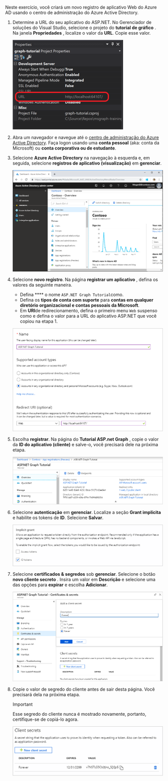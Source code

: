 <!-- markdownlint-disable MD002 MD041 -->

Neste exercício, você criará um novo registro de aplicativo Web do Azure AD usando o centro de administração do Azure Active Directory.

1. Determine a URL do seu aplicativo do ASP.NET. No Gerenciador de soluções do Visual Studio, selecione o projeto do **tutorial de gráfico** . Na janela **Propriedades** , localize o valor da **URL**. Copie esse valor.

    ![Captura de tela da janela Propriedades do Visual Studio](./images/vs-project-url.png)

1. Abra um navegador e navegue até o [centro de administração do Azure Active Directory](https://aad.portal.azure.com). Faça logon usando uma **conta pessoal** (aka: conta da Microsoft) ou **conta corporativa ou de estudante**.

1. Selecione **Azure Active Directory** na navegação à esquerda e, em seguida, selecione **registros de aplicativo (visualização)** em **gerenciar**.

    ![Uma captura de tela dos registros de aplicativo ](./images/aad-portal-app-registrations.png)

1. Selecione **novo registro**. Na página **registrar um aplicativo** , defina os valores da seguinte maneira.

    - Defina **** o nome `ASP.NET Graph Tutorial`como.
    - Defina os **tipos de conta com suporte** para **contas em qualquer diretório organizacional e contas pessoais da Microsoft**.
    - Em **URI**de redirecionamento, defina o primeiro menu `Web` suspenso como e defina o valor para a URL do aplicativo ASP.NET que você copiou na etapa 1.

    ![Uma captura de tela da página registrar um aplicativo](./images/aad-register-an-app.png)

1. Escolha **registrar**. Na página do **Tutorial ASP.net Graph** , copie o valor da **ID do aplicativo (cliente)** e salve-o, você precisará dele na próxima etapa.

    ![Uma captura de tela da ID do aplicativo do novo registro de aplicativo](./images/aad-application-id.png)

1. Selecione **autenticação** em **gerenciar**. Localize a seção **Grant implícita** e habilite os tokens de **ID**. Selecione **Salvar**.

    ![Uma captura de tela da seção Grant implícita](./images/aad-implicit-grant.png)

1. Selecione **certificados & segredos** sob **gerenciar**. Selecione o botão **novo cliente secreto** . Insira um valor em **Descrição** e selecione uma das opções para **expirar** e escolha **Adicionar**.

    ![Uma captura de tela da caixa de diálogo Adicionar um segredo do cliente](./images/aad-new-client-secret.png)

1. Copie o valor de segredo do cliente antes de sair desta página. Você precisará dela na próxima etapa.

    > [!IMPORTANT]
    > Esse segredo do cliente nunca é mostrado novamente, portanto, certifique-se de copiá-lo agora.

    ![Uma captura de tela do novo segredo do cliente recentemente adicionado](./images/aad-copy-client-secret.png)